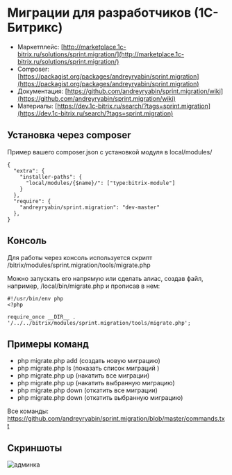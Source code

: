 # Миграции для разработчиков (1С-Битрикс) #

* Маркетплейс: [http://marketplace.1c-bitrix.ru/solutions/sprint.migration/](http://marketplace.1c-bitrix.ru/solutions/sprint.migration/)
* Composer: [https://packagist.org/packages/andreyryabin/sprint.migration](https://packagist.org/packages/andreyryabin/sprint.migration)
* Документация: [https://github.com/andreyryabin/sprint.migration/wiki](https://github.com/andreyryabin/sprint.migration/wiki)
* Материалы: [https://dev.1c-bitrix.ru/search/?tags=sprint.migration](https://dev.1c-bitrix.ru/search/?tags=sprint.migration)

Установка через composer
-------------------------
Пример вашего composer.json с установкой модуля в local/modules/
```
{
  "extra": {
    "installer-paths": {
      "local/modules/{$name}/": ["type:bitrix-module"]
    }
  },
  "require": {
    "andreyryabin/sprint.migration": "dev-master"
  },
}

```

Консоль
-------------------------
Для работы через консоль используется скрипт 
/bitrix/modules/sprint.migration/tools/migrate.php

Можно запускать его напрямую или сделать алиас, 
создав файл, например, /local/bin/migrate.php и прописав в нем:

```
#!/usr/bin/env php
<?php

require_once __DIR__ . '/../../bitrix/modules/sprint.migration/tools/migrate.php';

```

Примеры команд
-------------------------
* php migrate.php add (создать новую миграцию)
* php migrate.php ls  (показать список миграций )
* php migrate.php up (накатить все миграции) 
* php migrate.php up <version> (накатить выбранную миграцию)
* php migrate.php down (откатить все миграции)
* php migrate.php down <version> (откатить выбранную миграцию)

Все команды: https://github.com/andreyryabin/sprint.migration/blob/master/commands.txt


Скриншоты
-------------------------
![админка](https://bitbucket.org/repo/aejkky/images/4102016731-admin-interface.png)